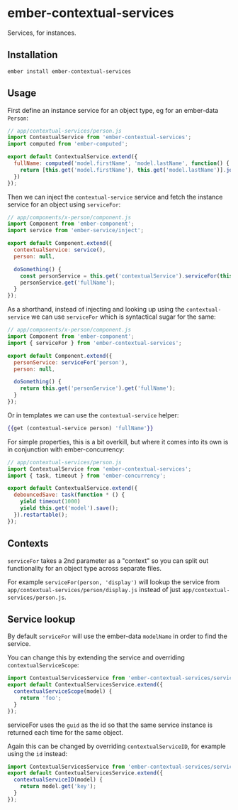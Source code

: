# ember-contextual-services

Services, for instances.

## Installation

```
ember install ember-contextual-services
```

## Usage

First define an instance service for an object type, eg for an ember-data `Person`:

```javascript
// app/contextual-services/person.js
import ContextualService from 'ember-contextual-services';
import computed from 'ember-computed';

export default ContextualService.extend({
  fullName: computed('model.firstName', 'model.lastName', function() {
    return [this.get('model.firstName'), this.get('model.lastName')].join(' ');
  })
});
```

Then we can inject the `contextual-service` service and fetch the instance service for an object using `serviceFor`:

```javascript
// app/components/x-person/component.js
import Component from 'ember-component';
import service from 'ember-service/inject';

export default Component.extend({
  contextualService: service(),
  person: null,

  doSomething() {
    const personService = this.get('contextualService').serviceFor(this.get('person'));
    personService.get('fullName');
  }
});
```

As a shorthand, instead of injecting and looking up using the `contextual-service` we can use `serviceFor` which is syntactical sugar for the same:

```javascript
// app/components/x-person/component.js
import Component from 'ember-component';
import { serviceFor } from 'ember-contextual-services';

export default Component.extend({
  personService: serviceFor('person'),
  person: null,

  doSomething() {
    return this.get('personService').get('fullName');
  }
});
```

Or in templates we can use the `contextual-service` helper:

```handlebars
{{get (contextual-service person) 'fullName'}}
```

For simple properties, this is a bit overkill, but where it comes into its own is in conjunction with ember-concurrency:

```javascript
// app/contextual-services/person.js
import ContextualService from 'ember-contextual-services';
import { task, timeout } from 'ember-concurrency';

export default ContextualService.extend({
  debouncedSave: task(function * () {
    yield timeout(1000)
    yield this.get('model').save();
  }).restartable();
});
```

## Contexts

`serviceFor` takes a 2nd parameter as a "context" so you can split out functionality for an object type across separate files.

For example `serviceFor(person, 'display')` will lookup the service from `app/contextual-services/person/display.js` instead of just `app/contextual-services/person.js`.

## Service lookup

By default `serviceFor` will use the ember-data `modelName` in order to find the service.

You can change this by extending the service and overriding `contextualServiceScope`:

```javascript
import ContextualServicesService from 'ember-contextual-services/services/contextual-service';
export default ContextualServicesService.extend({
  contextualServiceScope(model) {
    return 'foo';
  }
});
```

serviceFor uses the `guid` as the id so that the same service instance is returned each time for the same object.

Again this can be changed by overriding `contextualServiceID`, for example using the `id` instead:

```javascript
import ContextualServicesService from 'ember-contextual-services/services/contextual-service';
export default ContextualServicesService.extend({
  contextualServiceID(model) {
    return model.get('key');
  }
});
```
